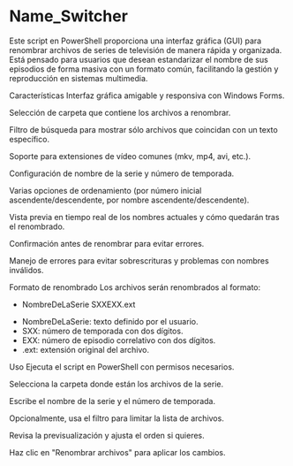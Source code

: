 # Name_Switcher

Este script en PowerShell proporciona una interfaz gráfica (GUI) para renombrar archivos de series de televisión de manera rápida y organizada. Está pensado para usuarios que desean estandarizar el nombre de sus episodios de forma masiva con un formato común, facilitando la gestión y reproducción en sistemas multimedia.

Características
Interfaz gráfica amigable y responsiva con Windows Forms.

Selección de carpeta que contiene los archivos a renombrar.

Filtro de búsqueda para mostrar sólo archivos que coincidan con un texto específico.

Soporte para extensiones de vídeo comunes (mkv, mp4, avi, etc.).

Configuración de nombre de la serie y número de temporada.

Varias opciones de ordenamiento (por número inicial ascendente/descendente, por nombre ascendente/descendente).

Vista previa en tiempo real de los nombres actuales y cómo quedarán tras el renombrado.

Confirmación antes de renombrar para evitar errores.

Manejo de errores para evitar sobrescrituras y problemas con nombres inválidos.

Formato de renombrado
Los archivos serán renombrados al formato:

* NombreDeLaSerie SXXEXX.ext

- NombreDeLaSerie: texto definido por el usuario.
- SXX: número de temporada con dos dígitos.
- EXX: número de episodio correlativo con dos dígitos.
- .ext: extensión original del archivo.

Uso
Ejecuta el script en PowerShell con permisos necesarios.

Selecciona la carpeta donde están los archivos de la serie.

Escribe el nombre de la serie y el número de temporada.

Opcionalmente, usa el filtro para limitar la lista de archivos.

Revisa la previsualización y ajusta el orden si quieres.

Haz clic en "Renombrar archivos" para aplicar los cambios.


